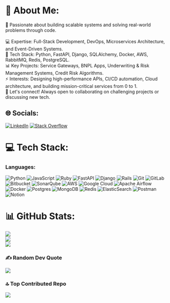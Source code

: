 # 💫 About Me:
🚀 Passionate about building scalable systems and solving real-world problems through code.<br><br>💻 Expertise: Full-Stack Development, DevOps, Microservices Architecture, and Event-Driven Systems.<br>🔨 Tech Stack: Python, FastAPI, Django, SQLAlchemy, Docker, AWS, RabbitMQ, Redis, PostgreSQL.<br>📊 Key Projects: Service Gateways, BNPL Apps, Underwriting & Risk Management Systems, Credit Risk Algorithms.<br>⚡ Interests: Designing high-performance APIs, CI/CD automation, Cloud architecture, and building mission-critical services from 0 to 1.<br>💬 Let's connect! Always open to collaborating on challenging projects or discussing new tech.


## 🌐 Socials:
[![LinkedIn](https://img.shields.io/badge/LinkedIn-%230077B5.svg?logo=linkedin&logoColor=white)](https://linkedin.com/in/pawan-chaurasia) [![Stack Overflow](https://img.shields.io/badge/-Stackoverflow-FE7A16?logo=stack-overflow&logoColor=white)](https://stackoverflow.com/users/5060959) 

# 💻 Tech Stack:

### **Languages:**
![Python](https://img.shields.io/badge/python-3670A0?style=for-the-badge&logo=python&logoColor=ffdd54) ![JavaScript](https://img.shields.io/badge/javascript-%23323330.svg?style=for-the-badge&logo=javascript&logoColor=%23F7DF1E) ![Ruby](https://img.shields.io/badge/ruby-%23CC342D.svg?style=for-the-badge&logo=ruby&logoColor=white) ![FastAPI](https://img.shields.io/badge/FastAPI-005571?style=for-the-badge&logo=fastapi) ![Django](https://img.shields.io/badge/django-%23092E20.svg?style=for-the-badge&logo=django&logoColor=white) ![Rails](https://img.shields.io/badge/rails-%23CC0000.svg?style=for-the-badge&logo=ruby-on-rails&logoColor=white) ![Git](https://img.shields.io/badge/git-%23F05033.svg?style=for-the-badge&logo=git&logoColor=white) ![GitLab](https://img.shields.io/badge/gitlab-%23181717.svg?style=for-the-badge&logo=gitlab&logoColor=white) ![Bitbucket](https://img.shields.io/badge/bitbucket-%230047B3.svg?style=for-the-badge&logo=bitbucket&logoColor=white) ![SonarQube](https://img.shields.io/badge/sonarQube-4E9BCD.svg?style=for-the-badge&logo=sonarqube&logoColor=white) ![AWS](https://img.shields.io/badge/AWS-%23FF9900.svg?style=for-the-badge&logo=amazon-aws&logoColor=white) ![Google Cloud](https://img.shields.io/badge/GoogleCloud-%234285F4.svg?style=for-the-badge&logo=google-cloud&logoColor=white) ![Apache Airflow](https://img.shields.io/badge/Apache%20Airflow-017CEE?style=for-the-badge&logo=Apache%20Airflow&logoColor=white) ![Docker](https://img.shields.io/badge/Docker-2CA5E0?style=for-the-badge&logo=docker&logoColor=white) ![Postgres](https://img.shields.io/badge/postgres-%23316192.svg?style=for-the-badge&logo=postgresql&logoColor=white) ![MongoDB](https://img.shields.io/badge/MongoDB-%234ea94b.svg?style=for-the-badge&logo=mongodb&logoColor=white) ![Redis](https://img.shields.io/badge/redis-%23DD0031.svg?style=for-the-badge&logo=redis&logoColor=white) ![ElasticSearch](https://img.shields.io/badge/-ElasticSearch-005571?style=for-the-badge&logo=elasticsearch) ![Postman](https://img.shields.io/badge/Postman-FF6C37?style=for-the-badge&logo=postman&logoColor=white) ![Notion](https://img.shields.io/badge/Notion-%23000000.svg?style=for-the-badge&logo=notion&logoColor=white)

# 📊 GitHub Stats:
![](https://github-readme-stats.vercel.app/api?username=rjsnh1522&theme=dark&hide_border=false&include_all_commits=true&count_private=true)<br/>
![](https://github-readme-streak-stats.herokuapp.com/?user=rjsnh1522&theme=dark&hide_border=false)<br/>
![](https://github-readme-stats.vercel.app/api/top-langs/?username=rjsnh1522&theme=dark&hide_border=false&include_all_commits=true&count_private=true&layout=compact)

### ✍️ Random Dev Quote
![](https://quotes-github-readme.vercel.app/api?type=horizontal&theme=radical)

### 🔝 Top Contributed Repo
![](https://github-contributor-stats.vercel.app/api?username=rjsnh1522&limit=5&theme=dark&combine_all_yearly_contributions=true)

<!-- Proudly created with GPRM ( https://gprm.itsvg.in ) -->
<!---
rjsnh1522/rjsnh1522 is a ✨ special ✨ repository because its `README.md` (this file) appears on your GitHub profile.
You can click the Preview link to take a look at your changes.
--->
